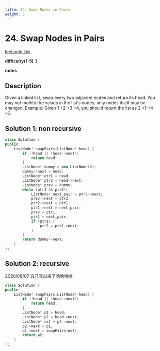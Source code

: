 ```yaml
---
title: 24. Swap Nodes in Pairs
weight: 3
---
```

# 24. Swap Nodes in Pairs
[leetcode link](https://leetcode.com/problems/swap-nodes-in-pairs/)

**difficulty(1-5)** 
3

**notes**   


## Description
Given a linked list, swap every two adjacent nodes and return its head.
You may not modify the values in the list's nodes, only nodes itself may be changed.
Example:
Given 1->2->3->4, you should return the list as 2->1->4->3.

## Solution 1: non recursive
```c++
class Solution {
public:
    ListNode* swapPairs(ListNode* head) {
        if (!head || !head->next){
            return head;
        }
        ListNode* dummy = new ListNode(0);
        dummy->next = head;
        ListNode* ptr1 = head;
        ListNode* ptr2 = head->next;
        ListNode* prev = dummy;
        while (ptr1 && ptr2){
            ListNode* next_pair = ptr2->next;
            prev->next = ptr2;
            ptr2->next = ptr1;
            ptr1->next = next_pair;
            prev = ptr1;
            ptr1 = next_pair;
            if (ptr1) {
                ptr2 = ptr1->next;
            }
        }
        return dummy->next;
    }
};
```

## Solution 2: recursive

2020/08/07 自己写出来了哈哈哈哈

```c++
class Solution {
public:
    ListNode* swapPairs(ListNode* head) {
        if (!head || !head->next){
            return head;
        }
        ListNode* p1 = head;
        ListNode* p2 = head->next;
        ListNode* nxt = p2->next;
        p2->next = p1;
        p1->next = swapPairs(nxt);
        return p2;        
    }
};
```


